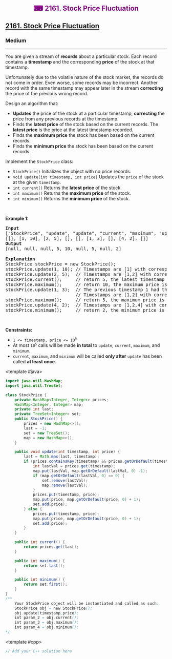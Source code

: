 <div align = "center">
<h style = "margin-bottom: 0px; margin-top: 0px; color : purple;" align = "center" class = "header">

## ⌨ 2161. Stock Price Fluctuation

</h>
</div>

<h2><a href="https://leetcode.com/problems/stock-price-fluctuation" target = "_blank">2161. Stock Price Fluctuation </a></h2><h3>Medium</h3><hr><p>You are given a stream of <strong>records</strong> about a particular stock. Each record contains a <strong>timestamp</strong> and the corresponding <strong>price</strong> of the stock at that timestamp.</p>

<p>Unfortunately due to the volatile nature of the stock market, the records do not come in order. Even worse, some records may be incorrect. Another record with the same timestamp may appear later in the stream <strong>correcting</strong> the price of the previous wrong record.</p>

<p>Design an algorithm that:</p>

<ul>
	<li><strong>Updates</strong> the price of the stock at a particular timestamp, <strong>correcting</strong> the price from any previous records at the timestamp.</li>
	<li>Finds the <strong>latest price</strong> of the stock based on the current records. The <strong>latest price</strong> is the price at the latest timestamp recorded.</li>
	<li>Finds the <strong>maximum price</strong> the stock has been based on the current records.</li>
	<li>Finds the <strong>minimum price</strong> the stock has been based on the current records.</li>
</ul>

<p>Implement the <code>StockPrice</code> class:</p>

<ul>
	<li><code>StockPrice()</code> Initializes the object with no price records.</li>
	<li><code>void update(int timestamp, int price)</code> Updates the <code>price</code> of the stock at the given <code>timestamp</code>.</li>
	<li><code>int current()</code> Returns the <strong>latest price</strong> of the stock.</li>
	<li><code>int maximum()</code> Returns the <strong>maximum price</strong> of the stock.</li>
	<li><code>int minimum()</code> Returns the <strong>minimum price</strong> of the stock.</li>
</ul>

<p>&nbsp;</p>
<p><strong class="example">Example 1:</strong></p>

<pre>
<strong>Input</strong>
[&quot;StockPrice&quot;, &quot;update&quot;, &quot;update&quot;, &quot;current&quot;, &quot;maximum&quot;, &quot;update&quot;, &quot;maximum&quot;, &quot;update&quot;, &quot;minimum&quot;]
[[], [1, 10], [2, 5], [], [], [1, 3], [], [4, 2], []]
<strong>Output</strong>
[null, null, null, 5, 10, null, 5, null, 2]

<strong>Explanation</strong>
StockPrice stockPrice = new StockPrice();
stockPrice.update(1, 10); // Timestamps are [1] with corresponding prices [10].
stockPrice.update(2, 5);  // Timestamps are [1,2] with corresponding prices [10,5].
stockPrice.current();     // return 5, the latest timestamp is 2 with the price being 5.
stockPrice.maximum();     // return 10, the maximum price is 10 at timestamp 1.
stockPrice.update(1, 3);  // The previous timestamp 1 had the wrong price, so it is updated to 3.
                          // Timestamps are [1,2] with corresponding prices [3,5].
stockPrice.maximum();     // return 5, the maximum price is 5 after the correction.
stockPrice.update(4, 2);  // Timestamps are [1,2,4] with corresponding prices [3,5,2].
stockPrice.minimum();     // return 2, the minimum price is 2 at timestamp 4.
</pre>

<p>&nbsp;</p>
<p><strong>Constraints:</strong></p>

<ul>
	<li><code>1 &lt;= timestamp, price &lt;= 10<sup>9</sup></code></li>
	<li>At most <code>10<sup>5</sup></code> calls will be made <strong>in total</strong> to <code>update</code>, <code>current</code>, <code>maximum</code>, and <code>minimum</code>.</li>
	<li><code>current</code>, <code>maximum</code>, and <code>minimum</code> will be called <strong>only after</strong> <code>update</code> has been called <strong>at least once</strong>.</li>
</ul>

<CodeTabs :languages="[ { name: 'C++', slot: 'cpp' }, { name: 'Java', slot: 'java' } ]">

<template #java>

```java
import java.util.HashMap;
import java.util.TreeSet;

class StockPrice {
    private HashMap<Integer, Integer> prices;
    HashMap<Integer, Integer> map;
    private int last;
    private TreeSet<Integer> set;
    public StockPrice() {
        prices = new HashMap<>();
        last = -1;
        set = new TreeSet();
        map = new HashMap<>();
    }

    public void update(int timestamp, int price) {
        last = Math.max(last, timestamp);
        if (prices.containsKey(timestamp) && prices.getOrDefault(timestamp, 0) > 0) {
            int lastVal = prices.get(timestamp);
            map.put(lastVal, map.getOrDefault(lastVal, 0) -1);
            if (map.getOrDefault(lastVal, 0) == 0) {
                set.remove(lastVal);
                map.remove(lastVal);
            }
            prices.put(timestamp, price);
            map.put(price, map.getOrDefault(price, 0) + 1);
            set.add(price);
        } else {
            prices.put(timestamp, price);
            map.put(price, map.getOrDefault(price, 0) + 1);
            set.add(price);
        }
    }

    public int current() {
        return prices.get(last);
    }

    public int maximum() {
        return set.last();
    }

    public int minimum() {
        return set.first();
    }
}
/**
    Your StockPrice object will be instantiated and called as such:
    StockPrice obj = new StockPrice();
    obj.update(timestamp,price);
    int param_2 = obj.current();
    int param_3 = obj.maximum();
    int param_4 = obj.minimum();
*/
```

</template>

<template #cpp>

```cpp
// Add your C++ solution here
```

</template>

</CodeTabs>
